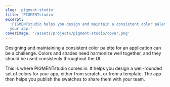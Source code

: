 ```yaml
---
slug: 'pigment-studio'
title: 'PIGMENTstudio'
excerpt:
  'PIGMENTstudio helps you design and maintain a consistent color palette for
  your app.'
coverImage: '/assets/projects/pigment-studio/cover.png'
---
```


Designing and maintaining a consistent color palette for an application can be a
challenge. Colors and shades need harmonize well together, and they should be
used consistenly throughout the UI.

This is where PIGMENTstudio comes in. It helps you design a well-rounded set of
colors for your app, either from scratch, or from a template. The app then helps
you publish the swatches to share them with your team.
